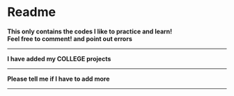 Readme
===

__This only contains the codes I like to practice and learn! <br>
Feel free to comment! and point out errors__

---

__I have added my COLLEGE projects__

---

__Please tell me if I have to add more__

---

